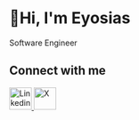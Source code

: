 # 👋Hi, I'm Eyosias
Software Engineer
## Connect with me
<a href="https://www.linkedin.com/in/iyosinator/">
  <img src= "https://upload.wikimedia.org/wikipedia/commons/c/ca/LinkedIn_logo_initials.png" alt="Linkedin" width="40" height="40">
</a>
<a href="https://x.com/Iyosinator">
  <img src= "https://www.trustedreviews.com/wp-content/uploads/sites/54/2023/07/X-app.png" alt="X" width="40" height="40">
</a>



